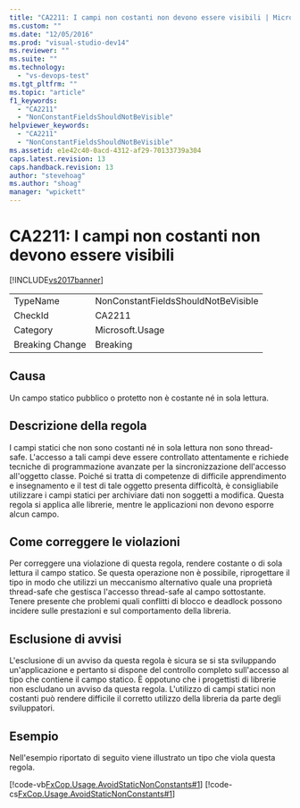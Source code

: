```yaml
---
title: "CA2211: I campi non costanti non devono essere visibili | Microsoft Docs"
ms.custom: ""
ms.date: "12/05/2016"
ms.prod: "visual-studio-dev14"
ms.reviewer: ""
ms.suite: ""
ms.technology: 
  - "vs-devops-test"
ms.tgt_pltfrm: ""
ms.topic: "article"
f1_keywords: 
  - "CA2211"
  - "NonConstantFieldsShouldNotBeVisible"
helpviewer_keywords: 
  - "CA2211"
  - "NonConstantFieldsShouldNotBeVisible"
ms.assetid: e1e42c40-0acd-4312-af29-70133739a304
caps.latest.revision: 13
caps.handback.revision: 13
author: "stevehoag"
ms.author: "shoag"
manager: "wpickett"
---
```

# CA2211: I campi non costanti non devono essere visibili
[!INCLUDE[vs2017banner](../code-quality/includes/vs2017banner.md)]

|||  
|-|-|  
|TypeName|NonConstantFieldsShouldNotBeVisible|  
|CheckId|CA2211|  
|Category|Microsoft.Usage|  
|Breaking Change|Breaking|  
  
## Causa  
 Un campo statico pubblico o protetto non è costante né in sola lettura.  
  
## Descrizione della regola  
 I campi statici che non sono costanti né in sola lettura non sono thread\-safe.  L'accesso a tali campi deve essere controllato attentamente e richiede tecniche di programmazione avanzate per la sincronizzazione dell'accesso all'oggetto classe.  Poiché si tratta di competenze di difficile apprendimento e insegnamento e il test di tale oggetto presenta difficoltà, è consigliabile utilizzare i campi statici per archiviare dati non soggetti a modifica.  Questa regola si applica alle librerie, mentre le applicazioni non devono esporre alcun campo.  
  
## Come correggere le violazioni  
 Per correggere una violazione di questa regola, rendere costante o di sola lettura il campo statico.  Se questa operazione non è possibile, riprogettare il tipo in modo che utilizzi un meccanismo alternativo quale una proprietà thread\-safe che gestisca l'accesso thread\-safe al campo sottostante.  Tenere presente che problemi quali conflitti di blocco e deadlock possono incidere sulle prestazioni e sul comportamento della libreria.  
  
## Esclusione di avvisi  
 L'esclusione di un avviso da questa regola è sicura se si sta sviluppando un'applicazione e pertanto si dispone del controllo completo sull'accesso al tipo che contiene il campo statico.  È oppotuno che i progettisti di librerie non escludano un avviso da questa regola. L'utilizzo di campi statici non costanti può rendere difficile il corretto utilizzo della libreria da parte degli sviluppatori.  
  
## Esempio  
 Nell'esempio riportato di seguito viene illustrato un tipo che viola questa regola.  
  
 [!code-vb[FxCop.Usage.AvoidStaticNonConstants#1](../code-quality/codesnippet/VisualBasic/ca2211-non-constant-fields-should-not-be-visible_1.vb)]
 [!code-cs[FxCop.Usage.AvoidStaticNonConstants#1](../code-quality/codesnippet/CSharp/ca2211-non-constant-fields-should-not-be-visible_1.cs)]
